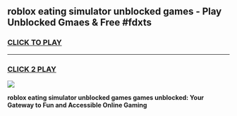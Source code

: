 
## roblox eating simulator unblocked games - Play Unblocked Gmaes & Free #fdxts
<h3>
<a href="https://news.freeplayer.one?title=roblox_eating_simulator_unblocked_games&ref=24F">CLICK TO PLAY</a></h3>
<hr>

<h3>
<a href="https://news.freeplayer.one?title=roblox_eating_simulator_unblocked_games&ref=24F">CLICK 2 PLAY</a>
  
</h3>

<a href="https://news.freeplayer.one?title=roblox_eating_simulator_unblocked_games&ref=24F/"><img src="https://clearcache.store/games.png"></a>


**roblox eating simulator unblocked games games unblocked: Your Gateway to Fun and Accessible Online Gaming**
